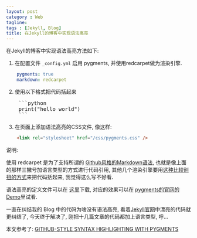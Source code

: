 ```yaml
---
layout: post
category : Web
tagline:
tags : [Jekyll, Blog]
title: 在Jekyll的博客中实现语法高亮
---
```


在Jekyll的博客中实现语法高亮方法如下:

1. 在配置文件 `_config.yml` 启用 pygments, 并使用redcarpet做为渲染引擎.

```yaml
    pygments: true
    markdown: redcarpet
```

2. 使用以下格式把代码括起来

<pre>
    ```python
    print("hello world")
    ```
</pre>

3. 在页面上添加语法高亮的CSS文件, 像这样:

```html
    <link rel="stylesheet" href="/css/pygments.css" />
```

说明:

使用 redcarpet 是为了支持所谓的 [Github风格的Markdown语法](https://help.github.com/articles/github-flavored-markdown),
也就是像上面的那样三撇号加语言类型的方式进行代码引用,
其他几个渲染引擎要用[这种比较别扭的方式](http://jekyllrb.com/docs/templates/#code_snippet_highlighting)来把代码括起来, 我觉得这么写不好看.

语法高亮的定义文件可以在 [这里](https://github.com/richleland/pygments-css/tree/master)下载, 对应的效果可以在 [pygments的官网的Demo](http://pygments.org/demo/)里试看.

一直在纠结我的 Blog 中的代码为啥没有语法高亮,
看着[Jekyll官网](http://jekyllrb.com/)中漂亮的代码就更纠结了, 今天终于解决了,
刚把十几篇文章的代码都加上语言类型, 呼...

本文参考了:
[GITHUB-STYLE SYNTAX HIGHLIGHTING WITH PYGMENTS](http://alexpeattie.com/blog/github-style-syntax-highlighting-with-pygments/)